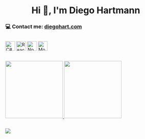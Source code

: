 
<h1 align="center">Hi 👋, I'm Diego Hartmann</h1>

### 💻 Contact me: [diegohart.com](https://www.diegohart.com/)
##
<div dir="auto" >
<a href="https://docs.microsoft.com/en-us/dotnet/csharp/"
rel="nofollow">
<img src="https://raw.githubusercontent.com/danielcranney/readme-generator/main/public/icons/skills/csharp-colored.svg" width="30" height="30" alt="C#" style="max-width: 100%;"></a>
<a href="https://reactjs.org/" rel="nofollow">
<img src="https://raw.githubusercontent.com/danielcranney/readme-generator/main/public/icons/skills/react-colored.svg" width="30" height="30" alt="React" style="max-width: 100%;"></a>
<a href="https://nodejs.org/en/" rel="nofollow">
<img src="https://raw.githubusercontent.com/danielcranney/readme-generator/main/public/icons/skills/nodejs-colored.svg" width="30" height="30" alt="NodeJS" style="max-width: 100%;"></a>
<a href="https://www.mongodb.com/" rel="nofollow">
<img src="https://raw.githubusercontent.com/danielcranney/readme-generator/main/public/icons/skills/mongodb-colored.svg" width="30" height="30" alt="MongoDB" style="max-width: 100%;"></a>
</div>

##

<div>
<a href="https://github.com/diego-hartmann">
<img height="180em" src="https://github-readme-stats.vercel.app/api?username=diego-hartmann&show_icons=true&theme=dracula&include_all_commits=true&count_private=true"/>
<img height="180em" src="https://github-readme-stats.vercel.app/api/top-langs/?username=diego-hartmann&layout=compact&langs_count=7&theme=dracula"/>
</div>
 
##  
  
<a href="https://www.linkedin.com/in/diegohart/" target="_blank">
    <img src="https://img.shields.io/badge/-LinkedIn-%230077B5?style=for-the-badge&logo=linkedin&logoColor=white" target="_blank">
</a> 
